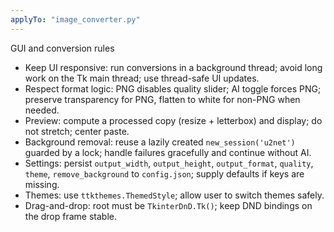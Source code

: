 ```yaml
---
applyTo: "image_converter.py"
---
```


GUI and conversion rules
- Keep UI responsive: run conversions in a background thread; avoid long work on the Tk main thread; use thread-safe UI updates.
- Respect format logic: PNG disables quality slider; AI toggle forces PNG; preserve transparency for PNG, flatten to white for non-PNG when needed.
- Preview: compute a processed copy (resize + letterbox) and display; do not stretch; center paste.
- Background removal: reuse a lazily created `new_session('u2net')` guarded by a lock; handle failures gracefully and continue without AI.
- Settings: persist `output_width`, `output_height`, `output_format`, `quality`, `theme`, `remove_background` to `config.json`; supply defaults if keys are missing.
- Themes: use `ttkthemes.ThemedStyle`; allow user to switch themes safely.
- Drag-and-drop: root must be `TkinterDnD.Tk()`; keep DND bindings on the drop frame stable.
